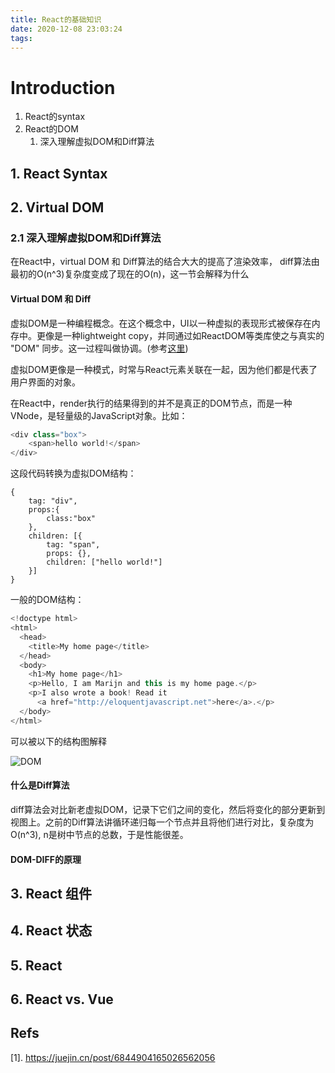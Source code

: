 ```yaml
---
title: React的基础知识
date: 2020-12-08 23:03:24
tags:
---
```


# Introduction

1. React的syntax
2. React的DOM
   1. 深入理解虚拟DOM和Diff算法



## 1. React Syntax



## 2. Virtual DOM

### 2.1 深入理解虚拟DOM和Diff算法

在React中，virtual DOM 和 Diff算法的结合大大的提高了渲染效率， diff算法由最初的O(n^3)复杂度变成了现在的O(n)，这一节会解释为什么

#### Virtual DOM 和 Diff

虚拟DOM是一种编程概念。在这个概念中，UI以一种虚拟的表现形式被保存在内存中。更像是一种lightweight copy，并同通过如ReactDOM等类库使之与真实的 "DOM" 同步。这一过程叫做协调。(参考[这里](https://zh-hans.reactjs.org/docs/faq-internals.html))

虚拟DOM更像是一种模式，时常与React元素关联在一起，因为他们都是代表了用户界面的对象。

在React中，render执行的结果得到的并不是真正的DOM节点，而是一种VNode，是轻量级的JavaScript对象。比如：

```JavaScript
<div class="box">
    <span>hello world!</span>
</div>
```

这段代码转换为虚拟DOM结构：

```
{
    tag: "div",
    props:{
        class:"box"
    },
    children: [{
        tag: "span",
        props: {},
        children: ["hello world!"]
    }]
}
```

一般的DOM结构：

```JavaScript
<!doctype html>
<html>
  <head>
    <title>My home page</title>
  </head>
  <body>
    <h1>My home page</h1>
    <p>Hello, I am Marijn and this is my home page.</p>
    <p>I also wrote a book! Read it
      <a href="http://eloquentjavascript.net">here</a>.</p>
  </body>
</html>
```

可以被以下的结构图解释

![DOM](html-boxes.png)




#### 什么是Diff算法

diff算法会对比新老虚拟DOM，记录下它们之间的变化，然后将变化的部分更新到视图上。之前的Diff算法讲循环递归每一个节点并且将他们进行对比，复杂度为O(n^3), n是树中节点的总数，于是性能很差。


#### DOM-DIFF的原理


## 3. React 组件 



## 4. React 状态



## 5. React



## 6. React vs. Vue




## Refs

[1]. https://juejin.cn/post/6844904165026562056